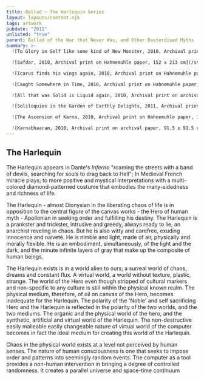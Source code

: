 ```yaml
---
title: Ballad ~ The Harlequin Series
layout: layouts/content.njk
tags: artwork
pubdate: "2011"
unlisted: "true"
parent: Ballad of the War that Never Was, and Other Basterdised Myths
summary: >-
  ![To Glory in Self like some kind of New Monster, 2010, Archival print on Hahnemuhle paper, 182 x 121 cm.jpg](/static/img-d/Ali%20Akbar%20Mehta_Harlequin%20Series;%20To%20Glory%20in%20Self,%20like%20some%20kind%20of%20New%20Monster,%202010,%20Archival%20print%20on%20Hahnemuhle%20paper,%20182%20x%20121%20cm.jpg)

  ![Safdar, 2010, Archival print on Hahnemuhle paper, 152 x 213 cm](/static/img-d/Ali%20Akbar%20Mehta_Harlequin%20Series;%20Safdar,%202010,%20Archival%20print%20on%20Hahnemuhle%20paper,%20152%20x%20213%20cm.jpg)

  ![Icarus finds his wings again, 2010, Archival print on Hahnemuhle paper, 182 x 121 cm](/static/img-d/Ali%20Akbar%20Mehta_Harlequin%20Series;%20Icarus%20finds%20his%20wings%20again,%202010,%20Archival%20print%20on%20Hahnemuhle%20paper,%20182%20x%20121%20cm.jpg)

  ![Caught Somewhere in Time, 2010, Archival print on Hahnemuhle paper, 182 x 152 cm](/static/img-d/Ali-Akbar-Mehta_Harlequin-Series-Caught-Somewhere-in-Time-2010-Archival-print-on-Hahnemuhle-paper-182-x-152-cm.jpg)

  ![All that was Solid is Liquid again, 2010, Archival print on archival paper, 229 x 152 cm](/static/img-d/Ali-Akbar-Mehta_Harlequin-Series-All-that-was-Solid-is-Liquid-again-2010-Archival-print-on-archival-paper-229-x-152-cm.jpg)

  ![Soliloquies in the Garden of Earthly Delights, 2011, Archival print on Hahnemuhle paper, 229 x 152 cm](/static/img-d/Ali%20Akbar%20Mehta_Harlequin%20Series;%20Soliloquies%20in%20the%20Garden%20of%20Earthly%20Delights,%202011,%20Archival%20print%20on%20Hahnemuhle%20paper,%20229%20x%20152%20cm.jpg)

  ![The Ascension of Karna, 2010, Archival print on Hahnemuhle paper, 121 x 91.5 cm](/static/img-d/Ali%20Akbar%20Mehta_The%20Ascension%20of%20Karna,%202010,%20Archival%20print%20on%20Hahnemuhle%20paper,%20121%20x%2091.5%20cm.jpg)

  ![Karnabhaaram, 2010, Archival print on archival paper, 91.5 x 91.5 cm](/static/img-d/Ali%20AKbar%20Mehta_Karnabhaaram,%202010,%20Archival%20print%20on%20archival%20paper,%2091.5%20x%2091.5%20cm.jpg)
---
```

## The Harlequin

The Harlequin appears in Dante's _Inferno_ "roaming the streets with a band of devils, searching for souls to drag back to Hell"; In Medieval French miracle plays; to more positive and mystical interpretations with a multi-colored diamond-patterned costume that embodies the many-sidedness and richness of life.

The Harlequin - almost Dionysian in the liberating chaos of life is in opposition to the central figure of the canvas works - the Hero of human myth - Apollonian in seeking order and fulfilling his destiny. The Harlequin is a prankster and trickster, intrusive and greedy, always ready to lie, an anarchist reveling in chaos. But he is also witty and carefree, exuding innocence and naiveté. He is nimble and light, made of air, physically and morally flexible. He is an embodiment, simultaneously, of the light and the dark, and the minute infinite layers of gray that make up the composite of human beings.

The Harlequin exists is in a world alien to ours; a surreal world of chaos, dreams and constant flux. A virtual world, a world without texture, plastic, strange. The world of the Hero even though stripped of cultural markers and non-specific to any culture is still within the physical known realm. The physical medium, therefore, of oil on canvas of the Hero, becomes inadequate for the Harlequin. The polarity of the 'Noble' and self sacrificing Hero and the Harlequin is reflected in the polarity of the two worlds, and the two mediums. The organic and the physical world of the hero, and the synthetic, artificial and virtual world of the Harlequin. The non-destructive easily malleable easily changeable nature of virtual world of the computer becomes in fact the ideal medium for creating this world of the Harlequin.

Chaos in the physical world exists at a level not perceived by human senses. The nature of human consciousness is one that seeks to impose order and patterns into seemingly random events. The computer as a tool provides a non-human intervention in bringing a degree of controlled randomness. It creates a parallel universe and space-time continuum
